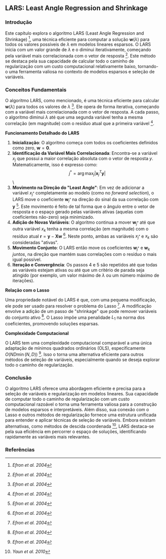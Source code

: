 ## LARS: Least Angle Regression and Shrinkage

### Introdução
Este capítulo explora o algoritmo LARS (Least Angle Regression and Shrinkage) [^442], uma técnica eficiente para computar a solução $\mathbf{w}(\lambda)$ para todos os valores possíveis de $\lambda$ em modelos lineares esparsos. O LARS inicia com um valor grande de $\lambda$ e o diminui iterativamente, começando pela variável mais correlacionada com o vetor de resposta [^442]. Este método se destaca pela sua capacidade de calcular todo o caminho de regularização com um custo computacional relativamente baixo, tornando-o uma ferramenta valiosa no contexto de modelos esparsos e seleção de variáveis.

### Conceitos Fundamentais

O algoritmo LARS, como mencionado, é uma técnica eficiente para calcular $\mathbf{w}(\lambda)$ para todos os valores de $\lambda$ [^442]. Ele opera de forma iterativa, começando com a variável mais correlacionada com o vetor de resposta. A cada passo, o algoritmo diminui $\lambda$ até que uma segunda variável tenha a mesma correlação (em magnitude) com o resíduo atual que a primeira variável [^442].

**Funcionamento Detalhado do LARS**

1.  **Inicialização**: O algoritmo começa com todos os coeficientes definidos como zero, $\mathbf{w} = \mathbf{0}$.
2.  **Identificação da Variável Mais Correlacionada**: Encontra-se a variável $x_j$ que possui a maior correlação absoluta com o vetor de resposta $y$. Matematicamente, isso é expresso como:
    $$\
    j^* = \arg \max_j |\mathbf{x}_j^T \mathbf{y}|
    $$\
3.  **Movimento na Direção do "Least Angle"**: Em vez de adicionar a variável $x_{j^*}$ completamente ao modelo (como no *forward selection*), o LARS move o coeficiente $\mathbf{w}_{j^*}$ na direção do sinal da sua correlação com $\mathbf{y}$ [^442]. Este movimento é feito de tal forma que o ângulo entre o vetor de resposta e o espaço gerado pelas variáveis ativas (aquelas com coeficientes não-zero) seja minimizado.
4.  **Adição de Novas Variáveis**: O algoritmo continua a mover $\mathbf{w}_{j^*}$ até que outra variável $x_k$ tenha a mesma correlação (em magnitude) com o resíduo atual $\mathbf{r} = \mathbf{y} - \mathbf{X}\mathbf{w}$ [^442]. Neste ponto, ambas as variáveis $x_{j^*}$ e $x_k$ são consideradas "ativas".
5.  **Movimento Conjunto**: O LARS então move os coeficientes $\mathbf{w}_{j^*}$ e $\mathbf{w}_k$ *juntos*, na direção que mantém suas correlações com o resíduo o mais igual possível.
6.  **Iteração e Convergência**: Os passos 4 e 5 são repetidos até que todas as variáveis estejam ativas ou até que um critério de parada seja atingido (por exemplo, um valor máximo de $\lambda$ ou um número máximo de iterações).

**Relação com o Lasso**

Uma propriedade notável do LARS é que, com uma pequena modificação, ele pode ser usado para resolver o problema do Lasso [^442]. A modificação envolve a adição de um passo de "shrinkage" que pode remover variáveis do conjunto ativo [^442]. O Lasso impõe uma penalidade $L_1$ na norma dos coeficientes, promovendo soluções esparsas.

**Complexidade Computacional**

O LARS tem uma complexidade computacional comparável a uma única adaptação de mínimos quadrados ordinários (OLS), especificamente $O(ND \min(N, D))$ [^442]. Isso o torna uma alternativa eficiente para outros métodos de seleção de variáveis, especialmente quando se deseja explorar todo o caminho de regularização.

### Conclusão
O algoritmo LARS oferece uma abordagem eficiente e precisa para a seleção de variáveis e regularização em modelos lineares. Sua capacidade de computar todo o caminho de regularização com um custo computacional razoável o torna uma ferramenta valiosa para a construção de modelos esparsos e interpretáveis. Além disso, sua conexão com o Lasso e outros métodos de regularização fornece uma estrutura unificada para entender e aplicar técnicas de seleção de variáveis. Embora existam alternativas, como métodos de descida coordenada [^441], LARS destaca-se pela sua eficiência em percorrer o espaço de soluções, identificando rapidamente as variáveis mais relevantes.

### Referências
[^442]: *Efron et al. 2004*
[^441]: *Yaun et al. 2010*
<!-- END -->